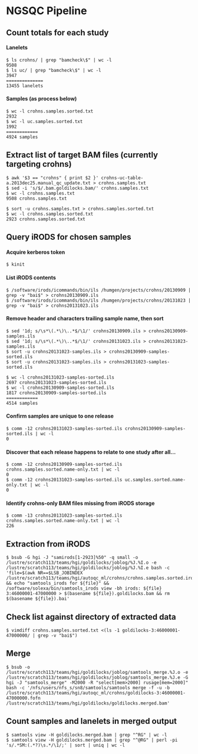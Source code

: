 NGSQC Pipeline
==============

## Count totals for each study

#### Lanelets

    $ ls crohns/ | grep "bamcheck\$" | wc -l
    9508
    $ ls uc/ | grep "bamcheck\$" | wc -l
    3947
    ==============
    13455 lanelets

#### Samples (as process below)

    $ wc -l crohns.samples.sorted.txt
    2932
    $ wc -l uc.samples.sorted.txt
    1992
    ============
    4924 samples

## Extract list of target BAM files (currently targeting crohns)

    $ awk '$3 == "crohns" { print $2 }' crohns-uc-table-a.2013dec25.manual_qc_update.txt > crohns.samples.txt
    $ sed -i 's/$/.bam.goldilocks.bam/' crohns.samples.txt
    $ wc -l crohns.samples.txt
    9508 crohns.samples.txt

    $ sort -u crohns.samples.txt > crohns.samples.sorted.txt
    $ wc -l crohns.samples.sorted.txt
    2923 crohns.samples.sorted.txt

## Query iRODS for chosen samples

#### Acquire kerberos token

    $ kinit

#### List iRODS contents

    $ /software/irods/icommands/bin/ils /humgen/projects/crohns/20130909 | grep -v "bai$" > crohns20130909.ils
    $ /software/irods/icommands/bin/ils /humgen/projects/crohns/20131023 | grep -v "bai$" > crohns20131023.ils

#### Remove header and characters trailing sample name, then sort

    $ sed '1d; s/\s*\(.*\)\..*$/\1/' crohns20130909.ils > crohns20130909-samples.ils
    $ sed '1d; s/\s*\(.*\)\..*$/\1/' crohns20131023.ils > crohns20131023-samples.ils
    $ sort -u crohns20131023-samples.ils > crohns20130909-samples-sorted.ils
    $ sort -u crohns20131023-samples.ils > crohns20131023-samples-sorted.ils

    $ wc -l crohns20131023-samples-sorted.ils
    2697 crohns20131023-samples-sorted.ils
    $ wc -l crohns20130909-samples-sorted.ils
    1817 crohns20130909-samples-sorted.ils
    ============
    4514 samples


#### Confirm samples are unique to one release

    $ comm -12 crohns20131023-samples-sorted.ils crohns20130909-samples-sorted.ils | wc -l
    0

#### Discover that each release happens to relate to one study after all...

    $ comm -12 crohns20130909-samples-sorted.ils crohns.samples.sorted.name-only.txt | wc -l
    0
    $ comm -12 crohns20131023-samples-sorted.ils uc.samples.sorted.name-only.txt | wc -l
    0

#### Identify crohns-only BAM files missing from iRODS storage

    $ comm -13 crohns20131023-samples-sorted.ils crohns.samples.sorted.name-only.txt | wc -l
    226

## Extraction from iRODS

    $ bsub -G hgi -J "samirods[1-2923]%50" -q small -o /lustre/scratch113/teams/hgi/goldilocks/joblog/%J.%I.o -e /lustre/scratch113/teams/hgi/goldilocks/joblog/%J.%I.e bash -c 'file=$(awk NR==$LSB_JOBINDEX /lustre/scratch113/teams/hgi/autoqc_ml/crohns/crohns.samples.sorted.irods.txt) && echo "samtools_irods for ${file}" && /software/solexa/bin/samtools_irods view -bh irods: ${file} 3:46000001-47000000 > $(basename ${file}).goldilocks.bam && rm $(basename ${file}).bai'

## Check list against directory of extracted data

    $ vimdiff crohns.samples.sorted.txt <(ls -1 goldilocks-3:46000001-47000000/ | grep -v "bai$")

## Merge

    $ bsub -o /lustre/scratch113/teams/hgi/goldilocks/joblog/samtools_merge.%J.o -e /lustre/scratch113/teams/hgi/goldilocks/joblog/samtools_merge.%J.e -G hgi -J "samtools_merge" -M2000 -R "select[mem>2000] rusage[mem=2000]" bash -c '/nfs/users/nfs_s/sn8/samtools/samtools merge -f -u -b /lustre/scratch113/teams/hgi/autoqc_ml/crohns/goldilocks-3:46000001-47000000.fofn /lustre/scratch113/teams/hgi/goldilocks/goldilocks.merged.bam'

## Count samples and lanelets in merged output

    $ samtools view -H goldilocks.merged.bam | grep "^RG" | wc -l
    $ samtools view -H goldilocks.merged.bam | grep "^@RG" | perl -pi 's/.*SM:(.*?)\s.*/\1/;' | sort | uniq | wc -l

